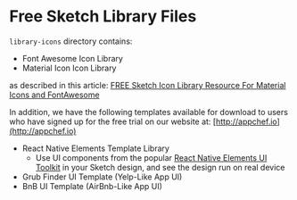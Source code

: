 # Free Sketch Library Files

`library-icons` directory contains:

 - Font Awesome Icon Library
 - Material Icon Icon Library

as described in this article: [FREE Sketch Icon Library Resource
For Material Icons and FontAwesome](https://medium.com/@appchef.io/free-sketch-icon-library-resource-5e11062eccba)

In addition, we have the following templates available for download to users who have signed up for the free trial on our website at: [http://appchef.io](http://appchef.io)

 - React Native Elements Template Library
	 - Use UI components from the popular [React Native Elements UI Toolkit](https://react-native-training.github.io/react-native-elements/) in your Sketch design, and see the design run on real device
 - Grub Finder UI Template (Yelp-Like App UI)
 - BnB UI Template (AirBnb-Like App UI)
